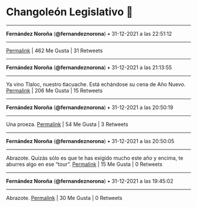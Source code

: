 # Changoleón Legislativo 🙈
*****
**Fernández Noroña** (**@fernandeznorona**) • 31-12-2021 a las 22:51:12
*****


[Permalink](https://twitter.com/fernandeznorona/status/1477170526539943940) | 462 Me Gusta | 31 Retweets
*****
**Fernández Noroña** (**@fernandeznorona**) • 31-12-2021 a las 21:13:55
*****
Ya vino Tlaloc, nuestro tlacuache. Está echándose su cena de Año Nuevo.
[Permalink](https://twitter.com/fernandeznorona/status/1477146044664369159) | 206 Me Gusta | 15 Retweets
*****
**Fernández Noroña** (**@fernandeznorona**) • 31-12-2021 a las 20:50:19
*****
Una proeza.
[Permalink](https://twitter.com/fernandeznorona/status/1477140102988107779) | 54 Me Gusta | 3 Retweets
*****
**Fernández Noroña** (**@fernandeznorona**) • 31-12-2021 a las 20:50:05
*****
Abrazote. Quizás sólo es que te has exigido mucho este año y encima, te aburres algo en ese “tour”.
[Permalink](https://twitter.com/fernandeznorona/status/1477140047430311939) | 15 Me Gusta | 0 Retweets
*****
**Fernández Noroña** (**@fernandeznorona**) • 31-12-2021 a las 19:45:02
*****
Abrazote.
[Permalink](https://twitter.com/fernandeznorona/status/1477123673949720576) | 30 Me Gusta | 0 Retweets